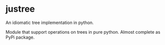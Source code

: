 # justree
An idiomatic tree implementation in python.

Module that support operations on trees in pure python.
Almost complete as PyPi package.
